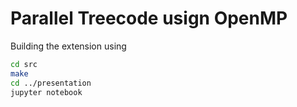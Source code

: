 # Parallel Treecode usign OpenMP
Building the extension using
```bash
cd src
make
cd ../presentation
jupyter notebook
```
